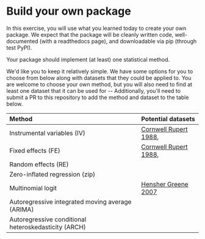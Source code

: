 # Build your own package

In this exercise, you will use what you learned today to create your own package. We
expect that the package will be cleanly written code, well-documented (with a readthedocs
page), and downloadable via pip (through test PyPI).

Your package should implement (at least) one statistical method.

We'd like you to keep it relatively simple. We have some options for you to choose from
below along with datasets that they could be applied to. You are welcome to choose your
own method, but you will also need to find at least one dataset that it can be used
for -- Additionally, you'll need to submit a PR to this repository to add the method
and dataset to the table below.


| Method                                               | Potential datasets                                                     |
| :--------------------------------------------------- | :--------------------------------------------------------------------- |
| Instrumental variables (IV)                          | [Cornwell Rupert 1988](./data/CornwellRupert_1988.md),                 |
| Fixed effects (FE)                                   | [Cornwell Rupert 1988](./data/CornwellRupert_1988.md),                 |
| Random effects (RE)                                  |                                                                        |
| Zero-inflated regression (zip)                       |                                                                        |
| Multinomial logit                                    | [Hensher Greene 2007](./data/HensherGreen_2007.md)                     |
| Autoregressive integrated moving average (ARIMA)     |                                                                        |
| Autoregressive conditional heteroskedasticity (ARCH) |                                                                        |

